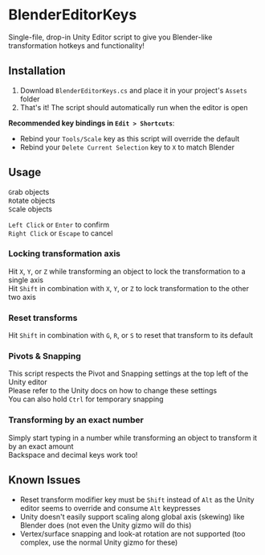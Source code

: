 # BlenderEditorKeys
Single-file, drop-in Unity Editor script to give you Blender-like transformation hotkeys and functionality!

## Installation
1. Download `BlenderEditorKeys.cs` and place it in your project's `Assets` folder
2. That's it! The script should automatically run when the editor is open

**Recommended key bindings in `Edit > Shortcuts`**:
 - Rebind your `Tools/Scale` key as this script will override the default
 - Rebind your `Delete Current Selection` key to `X` to match Blender

## Usage
`G`rab objects  
`R`otate objects  
`S`cale objects  

`Left Click` or `Enter` to confirm  
`Right Click` or `Escape` to cancel  

### Locking transformation axis
Hit `X`, `Y`, or `Z` while transforming an object to lock the transformation to a single axis  
Hit `Shift` in combination with `X`, `Y`, or `Z` to lock transformation to the other two axis

### Reset transforms
Hit `Shift` in combination with `G`, `R`, or `S` to reset that transform to its default

### Pivots & Snapping
This script respects the Pivot and Snapping settings at the top left of the Unity editor  
Please refer to the Unity docs on how to change these settings  
You can also hold `Ctrl` for temporary snapping

### Transforming by an exact number
Simply start typing in a number while transforming an object to transform it by an exact amount  
Backspace and decimal keys work too!

## Known Issues
 - Reset transform modifier key must be `Shift` instead of `Alt` as the Unity editor seems to override and consume `Alt` keypresses  
 - Unity doesn't easily support scaling along global axis (skewing) like Blender does (not even the Unity gizmo will do this)  
 - Vertex/surface snapping and look-at rotation are not supported (too complex, use the normal Unity gizmo for these)  
